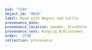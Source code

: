 ```yaml
---
pid: '7245'
object_id: '9828'
label: Road with Wagons and Cattle
provenance_date:
provenance_location: Sweden, Stockholm
provenance_text: Kunglig Biblioteket
order: '2530'
collection: provenance
---
```


